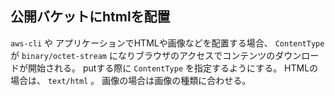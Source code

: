 ## 公開バケットにhtmlを配置
`aws-cli` や アプリケーションでHTMLや画像などを配置する場合、 `ContentType` が `binary/octet-stream` になりブラウザのアクセスでコンテンツのダウンロードが開始される。
putする際に `ContentType` を指定するようにする。
HTMLの場合は、 `text/html` 。
画像の場合は画像の種類に合わせる。
